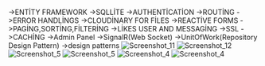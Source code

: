 ->ENTİTY FRAMEWORK 
->SQLLİTE
->AUTHENTİCATİON
->ROUTİNG
->ERROR HANDLİNGS
->CLOUDİNARY FOR FİLES
->REACTİVE FORMS
->PAGİNG,SORTİNG,FİLTERİNG
->LİKES USER AND MESSAGİNG
->SSL
->CACHİNG 
->Admin Panel
->SignalR(Web Socket)
->UnitOfWork(Repository Design Pattern)
->design patterns
![Screenshot_11](https://user-images.githubusercontent.com/108293938/205452656-cdd6d521-9f98-4dec-a78f-024a69603ab1.png)
![Screenshot_12](https://user-images.githubusercontent.com/108293938/205452666-aa7ff86e-2b5e-413a-8825-923df095d25f.png)
![Screenshot_5](https://user-images.githubusercontent.com/108293938/206467795-58e59bf6-8d71-449f-bd37-dee50d17206e.png)
![Screenshot_5](https://user-images.githubusercontent.com/108293938/206467795-58e59bf6-8d71-449f-bd37-dee50d17206e.png)
![Screenshot_4](https://user-images.githubusercontent.com/108293938/206467815-b8303773-f069-4cb6-8491-11abdaa3e33a.png)
![Screenshot_4](https://user-images.githubusercontent.com/108293938/206467815-b8303773-f069-4cb6-8491-11abdaa3e33a.png)
